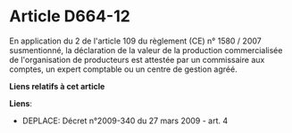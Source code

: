 # Article D664-12

En application du 2 de l'article 109 du règlement (CE) n° 1580 / 2007 susmentionné, la déclaration de la valeur de la
production commercialisée de l'organisation de producteurs est attestée par un commissaire aux comptes, un expert comptable
ou un centre de gestion agréé.

**Liens relatifs à cet article**

**Liens**:

  - DEPLACE: Décret n°2009-340 du 27 mars 2009 - art. 4
